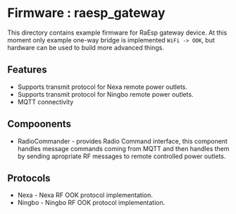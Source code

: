# Firmware : raesp_gateway

This directory contains example firmware for RaEsp gateway device. At this moment only example one-way bridge is implemented `WiFi -> OOK`, but hardware can be used to build more advanced things.

## Features
- Supports transmit protocol for Nexa remote power outlets.
- Supports transmit protocol for Ningbo remote power outlets.
- MQTT connectivity

## Compoonents
- RadioCommander - provides Radio Command interface, this component handles message commands coming from MQTT and then handles them by sending apropriate RF messages to remote controlled power outlets.

## Protocols
- Nexa - Nexa RF OOK protocol implementation.
- Ningbo - Ningbo RF OOK protocol implementation.